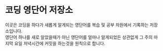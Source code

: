 # 코딩 영단어 저장소

이곳은 코딩을 하다가 새롭게 알게되는 영단어를 복습 및 공부 차원에서 기록하는 저장소입니다.<br />
영단어 하나를 새로 알았을때가 아닌 영단어를 얼마나 알게되었든 상관없게 그 주의 마지막 요일 저녁시간에 커밋을 하는것을 원칙으로 합니다.<br />
